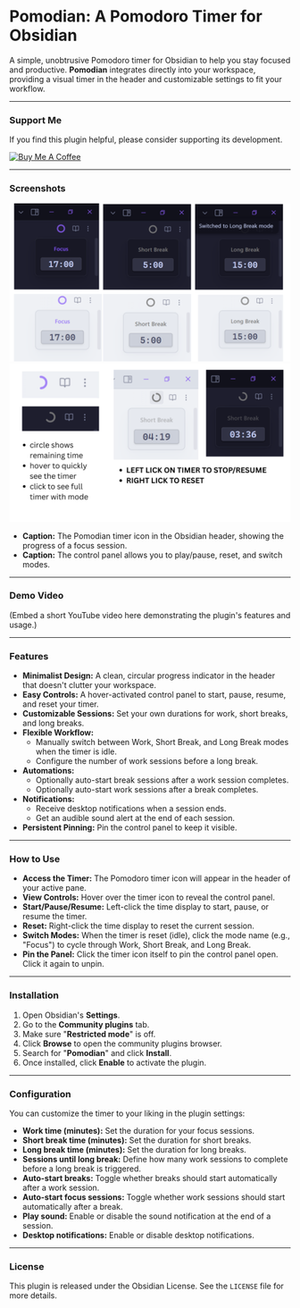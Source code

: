 # Pomodian: A Pomodoro Timer for Obsidian

A simple, unobtrusive Pomodoro timer for Obsidian to help you stay focused and productive. **Pomodian** integrates directly into your workspace, providing a visual timer in the header and customizable settings to fit your workflow.

---

### Support Me

If you find this plugin helpful, please consider supporting its development.

<a href="https://buymeacoffee.com/shakti_02" target="_blank"><img src="https://cdn.buymeacoffee.com/buttons/v2/default-yellow.png" alt="Buy Me A Coffee" style="height: 60px !important;width: 217px !important;" ></a>

---

### Screenshots

![DarkAndLightmode](Images/page-1.png)
![timer](Images/page-2.png)

* **Caption:** The Pomodian timer icon in the Obsidian header, showing the progress of a focus session.
* **Caption:** The control panel allows you to play/pause, reset, and switch modes.

---

### Demo Video

(Embed a short YouTube video here demonstrating the plugin's features and usage.)

---

### Features

* **Minimalist Design:** A clean, circular progress indicator in the header that doesn't clutter your workspace.
* **Easy Controls:** A hover-activated control panel to start, pause, resume, and reset your timer.
* **Customizable Sessions:** Set your own durations for work, short breaks, and long breaks.
* **Flexible Workflow:**
    * Manually switch between Work, Short Break, and Long Break modes when the timer is idle.
    * Configure the number of work sessions before a long break.
* **Automations:**
    * Optionally auto-start break sessions after a work session completes.
    * Optionally auto-start work sessions after a break completes.
* **Notifications:**
    * Receive desktop notifications when a session ends.
    * Get an audible sound alert at the end of each session.
* **Persistent Pinning:** Pin the control panel to keep it visible.

---

### How to Use

* **Access the Timer:** The Pomodoro timer icon will appear in the header of your active pane.
* **View Controls:** Hover over the timer icon to reveal the control panel.
* **Start/Pause/Resume:** Left-click the time display to start, pause, or resume the timer.
* **Reset:** Right-click the time display to reset the current session.
* **Switch Modes:** When the timer is reset (idle), click the mode name (e.g., "Focus") to cycle through Work, Short Break, and Long Break.
* **Pin the Panel:** Click the timer icon itself to pin the control panel open. Click it again to unpin.

---

### Installation

1.  Open Obsidian's **Settings**.
2.  Go to the **Community plugins** tab.
3.  Make sure "**Restricted mode**" is off.
4.  Click **Browse** to open the community plugins browser.
5.  Search for "**Pomodian**" and click **Install**.
6.  Once installed, click **Enable** to activate the plugin.

---

### Configuration

You can customize the timer to your liking in the plugin settings:

* **Work time (minutes):** Set the duration for your focus sessions.
* **Short break time (minutes):** Set the duration for short breaks.
* **Long break time (minutes):** Set the duration for long breaks.
* **Sessions until long break:** Define how many work sessions to complete before a long break is triggered.
* **Auto-start breaks:** Toggle whether breaks should start automatically after a work session.
* **Auto-start focus sessions:** Toggle whether work sessions should start automatically after a break.
* **Play sound:** Enable or disable the sound notification at the end of a session.
* **Desktop notifications:** Enable or disable desktop notifications.

---

### License

This plugin is released under the Obsidian License. See the `LICENSE` file for more details.
